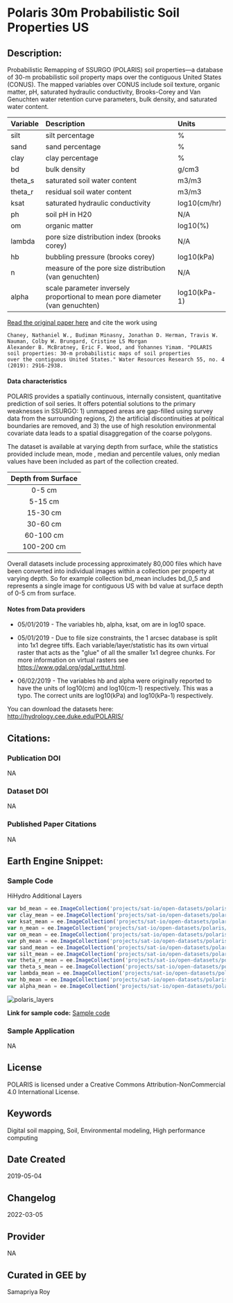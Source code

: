 
# Polaris 30m Probabilistic Soil Properties US

## Description:

Probabilistic Remapping of SSURGO (POLARIS) soil properties—a database of 30-m probabilistic soil property maps over the contiguous United States (CONUS). The mapped variables over CONUS include soil texture, organic matter, pH, saturated hydraulic conductivity, Brooks-Corey and Van Genuchten water retention curve parameters, bulk density, and saturated water content.

|Variable|Description                                                                  |Units       |
|:-------|:----------------------------------------------------------------------------|:-----------|
|silt    |silt percentage                                                              |%           |
|sand    |sand percentage                                                              |%           |
|clay    |clay percentage                                                              |%           |
|bd      |bulk density                                                                 |g/cm3       |
|theta_s |saturated soil water content                                                 |m3/m3       |
|theta_r |residual soil water content                                                  |m3/m3       |
|ksat    |saturated hydraulic conductivity                                             |log10(cm/hr)|
|ph      |soil pH in H20                                                               |N/A         |
|om      |organic matter                                                               |log10(%)    |
|lambda  | pore size distribution index (brooks corey)                                 |N/A         |
|hb      | bubbling pressure (brooks corey)                                            |log10(kPa)  |
|n       | measure of the pore size distribution (van genuchten)                       |N/A         |
|alpha   | scale parameter inversely proportional to mean pore diameter (van genuchten)|log10(kPa-1)|


[Read the original paper here](https://agupubs.onlinelibrary.wiley.com/doi/full/10.1029/2018WR022797) and cite the work using

```
Chaney, Nathaniel W., Budiman Minasny, Jonathan D. Herman, Travis W. Nauman, Colby W. Brungard, Cristine LS Morgan
Alexander B. McBratney, Eric F. Wood, and Yohannes Yimam. "POLARIS soil properties: 30‐m probabilistic maps of soil properties
over the contiguous United States." Water Resources Research 55, no. 4 (2019): 2916-2938.
```

#### Data characteristics
POLARIS provides a spatially continuous, internally consistent, quantitative prediction of soil series. It offers potential solutions to the primary weaknesses in SSURGO: 1) unmapped areas are gap-filled using survey data from the surrounding regions, 2) the artificial discontinuities at political boundaries are removed, and 3) the use of high resolution environmental covariate data leads to a spatial disaggregation of the coarse polygons.

The dataset is available at varying depth from surface, while the statistics provided include mean, mode , median and percentile values, only median values have been included as part of the collection created.

<center>

|Depth from Surface|
|:----------------:|
|0-5 cm            |
|5-15 cm           |
|15-30 cm          |
|30-60 cm          |
|60-100 cm         |
|100-200 cm        |

</center>

Overall datasets include processing approximately 80,000 files which have been converted into individual images within a collection per property at varying depth. So for example collection bd_mean includes bd_0_5 and represents a single image for contiguous US with bd value at surface depth of 0-5 cm from surface.

#### Notes from Data providers
* 05/01/2019 - The variables hb, alpha, ksat, om are in log10 space.

* 05/01/2019 - Due to file size constraints, the 1 arcsec database is split into 1x1 degree tiffs. Each variable/layer/statistic has its own virtual raster that acts as the "glue" of all the smaller 1x1 degree chunks. For more information on virtual rasters see https://www.gdal.org/gdal_vrttut.html.

* 06/02/2019 - The variables hb and alpha were originally reported to have the units of log10(cm) and log10(cm-1) respectively. This was a typo. The correct units are log10(kPa) and log10(kPa-1) respectively.

You can download the datasets here: http://hydrology.cee.duke.edu/POLARIS/

## Citations:

### Publication DOI

NA

### Dataset DOI

NA

### Published Paper Citations

NA

## Earth Engine Snippet:

### Sample Code

HiHydro Additional Layers

```js
var bd_mean = ee.ImageCollection('projects/sat-io/open-datasets/polaris/bd_mean');
var clay_mean = ee.ImageCollection('projects/sat-io/open-datasets/polaris/clay_mean');
var ksat_mean = ee.ImageCollection('projects/sat-io/open-datasets/polaris/ksat_mean');
var n_mean = ee.ImageCollection('projects/sat-io/open-datasets/polaris/n_mean');
var om_mean = ee.ImageCollection('projects/sat-io/open-datasets/polaris/om_mean');
var ph_mean = ee.ImageCollection('projects/sat-io/open-datasets/polaris/ph_mean');
var sand_mean = ee.ImageCollection('projects/sat-io/open-datasets/polaris/sand_mean');
var silt_mean = ee.ImageCollection('projects/sat-io/open-datasets/polaris/silt_mean');
var theta_r_mean = ee.ImageCollection('projects/sat-io/open-datasets/polaris/theta_r_mean');
var theta_s_mean = ee.ImageCollection('projects/sat-io/open-datasets/polaris/theta_s_mean');
var lambda_mean = ee.ImageCollection('projects/sat-io/open-datasets/polaris/lambda_mean');
var hb_mean = ee.ImageCollection('projects/sat-io/open-datasets/polaris/hb_mean');
var alpha_mean = ee.ImageCollection('projects/sat-io/open-datasets/polaris/alpha_mean');
```

![polaris_layers](https://user-images.githubusercontent.com/6677629/119921913-7231c100-bf34-11eb-9efc-fede2f162272.gif)

**Link for sample code:** [Sample code](https://code.earthengine.google.com/?scriptPath=users/sat-io/awesome-gee-catalog-examples:soil-properties/POLARIS-PROBABILISTIC-SOIL-PROPERTIES-30)

### Sample Application

NA

## License

POLARIS is licensed under a Creative Commons Attribution-NonCommercial 4.0 International License.

## Keywords

Digital soil mapping, Soil, Environmental modeling, High performance computing

## Date Created

 2019-05-04

## Changelog

2022-03-05

## Provider

NA

## Curated in GEE by
Samapriya Roy